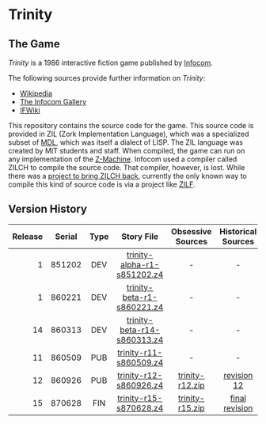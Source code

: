 # Trinity

## The Game

_Trinity_ is a 1986 interactive fiction game published by [Infocom](https://en.wikipedia.org/wiki/Infocom).

The following sources provide further information on _Trinity_:

* [Wikipedia](https://en.wikipedia.org/wiki/Trinity_(video_game))
* [The Infocom Gallery](http://infocom.elsewhere.org/gallery/trinity/trinity.html)
* [IFWiki](http://ifwiki.org/index.php/Trinity)

This repository contains the source code for the game. This source code is provided in ZIL (Zork Implementation Language), which was a specialized subset of [MDL](https://en.wikipedia.org/wiki/MDL_(programming_language)), which was itself a dialect of LISP. The ZIL language was created by MIT students and staff. When compiled, the game can run on any implementation of the [Z-Machine](https://en.wikipedia.org/wiki/Z-machine). Infocom used a compiler called ZILCH to compile the source code. That compiler, however, is lost. While there was a [project to bring ZILCH back](https://github.com/ZoBoRf/ZILCH-How-to), currently the only known way to compile this kind of source code is via a project like [ZILF](https://foss.heptapod.net/zilf/zilf/-/wikis/home).

## Version History

| Release | Serial | Type | Story File                    | Obsessive Sources | Historical Sources |
| -------:|:------:|:----:|:-----------------------------:|:-----------------:|:------------------:|
|       1 | 851202 |  DEV | [trinity-alpha-r1-s851202.z4] |                 - |                  - |
|       1 | 860221 |  DEV |  [trinity-beta-r1-s860221.z4] |                 - |                  - |
|      14 | 860313 |  DEV | [trinity-beta-r14-s860313.z4] |                 - |                  - |
|      11 | 860509 |  PUB |      [trinity-r11-s860509.z4] |                 - |                  - |
|      12 | 860926 |  PUB |      [trinity-r12-s860926.z4] | [trinity-r12.zip] |      [revision 12] |
|      15 | 870628 |  FIN |      [trinity-r15-s870628.z4] | [trinity-r15.zip] |   [final revision] |

[trinity-alpha-r1-s851202.z4]: https://eblong.com/infocom/gamefiles/trinity-alpha-r1-s851202.z4

[trinity-beta-r1-s860221.z4]: https://eblong.com/infocom/gamefiles/trinity-beta-r1-s860221.z4

[trinity-beta-r14-s860313.z4]: https://eblong.com/infocom/gamefiles/trinity-beta-r14-s860313.z4

[trinity-r11-s860509.z4]: https://eblong.com/infocom/gamefiles/trinity-r11-s860509.z4

[trinity-r12-s860926.z4]: https://eblong.com/infocom/gamefiles/trinity-r12-s860926.z4
[trinity-r12.zip]: https://eblong.com/infocom/sources/trinity-r12.zip
[revision 12]: https://github.com/historicalsource/trinity/tree/54d8efc54632853305255e083769d1245ccccc94

[trinity-r15-s870628.z4]: https://eblong.com/infocom/gamefiles/trinity-r15-s870628.z4
[trinity-r15.zip]: https://eblong.com/infocom/sources/trinity-r15.zip
[final revision]: https://github.com/historicalsource/trinity/tree/c38d77a11a9521ac37cc79ddabbfc128205ba82b
